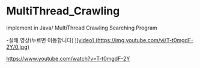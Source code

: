 # MultiThread_Crawling
implement in Java/ MultiThread Crawling Searching Program

-실해 영상(누르면 이동합니다)
[![video] (https://img.youtube.com/vi/T-t0mgdF-2Y/0.jpg)](https://youtu.be/T-t0mgdF-2Y?t=0s)

https://www.youtube.com/watch?v=T-t0mgdF-2Y
